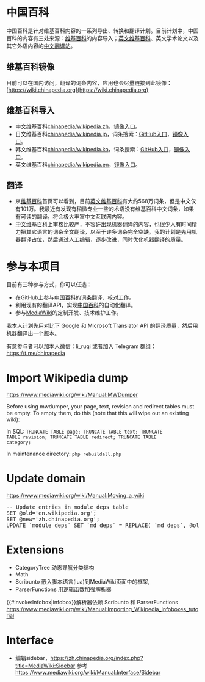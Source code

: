 # 中国百科

中国百科是针对维基百科内容的一系列导出、转换和翻译计划。目前计划中，中国百科的内容有三处来源：[维基百科](https://wikipedia.org/)的内容导入；[英文维基百科](https://en.wikipedia.org/)、英文学术论文以及其它外语内容的[中文翻译站](https://zh.chinapedia.org/)。

## 维基百科镜像

目前可以在国内访问，翻译的词条内容，应用也会尽量链接到此镜像：[https://wiki.chinapedia.org](https://wiki.chinapedia.org)

## 维基百科导入

* 中文维基百科[chinapedia/wikipedia.zh](https://github.com/chinapedia/wikipedia.zh)，[镜像入口](https://zh.wiki.chinapedia.org/)。
* 日文维基百科[chinapedia/wikipedia.jp](https://github.com/chinapedia/wikipedia.jp)，词条搜索：[GitHub入口](https://github.com/chinapedia/wikipedia.jp/find/master)，[镜像入口](https://jp.wiki.chinapedia.org/)。
* 韩文维基百科[chinapedia/wikipedia.ko](https://github.com/chinapedia/wikipedia.ko)，词条搜索：[GitHub入口](https://github.com/chinapedia/wikipedia.ko/find/master)，[镜像入口](https://ko.wiki.chinapedia.org/)。
* 英文维基百科[chinapedia/wikipedia.en](https://github.com/chinapedia/wikipedia.en)，[镜像入口](https://en.wiki.chinapedia.org/)。

## 翻译

* 从[维基百科](https://www.wikipedia.org/)首页可以看到，目前[英文维基百科](https://en.wikipedia.org/)有大约568万词条，但是中文仅有101万。我最近有发现有稍微专业一些的术语没有维基百科中文词条，如果有可读的翻译，将会极大丰富中文互联网内容。
* [中文维基百科](https://zh.wikipedia.org/)上审核比较严，不容许出现机器翻译的内容，也很少人有时间精力把其它语言的词条全文翻译，以至于许多词条完全空缺。我的计划是先用机器翻译占位，然后通过人工编辑，逐步改进，同时优化机器翻译的质量。

# 参与本项目

目前有三种参与方式，你可以任选：

* 在GitHub上参与[中国百科](https://github.com/chinapedia/zh.chinapedia.org)的词条翻译、校对工作。
* 利用现有的翻译API，实现[中国百科](https://github.com/chinapedia/zh.chinapedia.org)的自动化翻译。
* 参与[MediaWiki](https://www.mediawiki.org/)的定制开发、技术维护工作。

我本人计划先用对比下 Google 和 Microsoft Translator API 的翻译质量，然后用机器翻译出一个版本。

有意参与者可以加本人微信：li_ruqi 或者加入 Telegram 群组：https://t.me/chinapedia 

# Import Wikipedia dump

https://www.mediawiki.org/wiki/Manual:MWDumper

Before using mwdumper, your page, text, revision and redirect tables must be empty. To empty them, do this (note that this will wipe out an existing wiki): 

In SQL: <code>TRUNCATE TABLE page; TRUNCATE TABLE text; TRUNCATE TABLE revision; TRUNCATE TABLE redirect; TRUNCATE TABLE category;</code>

In maintenance directory: <code>php rebuildall.php</code>

# Update domain

https://www.mediawiki.org/wiki/Manual:Moving_a_wiki

<pre>
-- Update entries in module_deps table
SET @old='en.wikipedia.org';
SET @new='zh.chinapedia.org';
UPDATE `module_deps` SET `md_deps` = REPLACE( `md_deps`, @old, @new );
</pre>

# Extensions

* CategoryTree 动态导航分类结构	
* Math
* Scribunto 嵌入脚本语言(lua)到MediaWiki页面中的框架, 
* ParserFunctions 用逻辑函数加强解析器

{{#invoke:Infobox|infobox}}解析器依赖 Scribunto 和 ParserFunctions https://www.mediawiki.org/wiki/Manual:Importing_Wikipedia_infoboxes_tutorial

# Interface
* 编辑sidebar，https://zh.chinapedia.org/index.php?title=MediaWiki:Sidebar 参考 https://www.mediawiki.org/wiki/Manual:Interface/Sidebar
